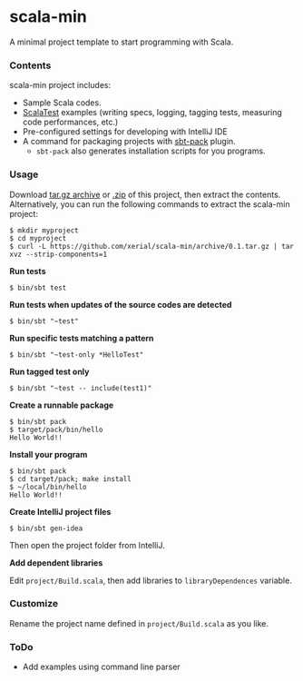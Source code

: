 scala-min
=========

A minimal project template to start programming with Scala.

### Contents

scala-min project includes:
- Sample Scala codes.
- [ScalaTest](http://www.scalatest.org/) examples (writing specs, logging, tagging tests, measuring code performances, etc.)
- Pre-configured settings for developing with IntelliJ IDE
- A command for packaging projects with [sbt-pack](http://github.com/xerial/sbt-pack) plugin.
  - `sbt-pack` also generates installation scripts for you programs.

### Usage

Download [tar.gz archive](https://github.com/xerial/scala-min/archive/0.1.1.tar.gz) or [.zip](https://github.com/xerial/scala-min/archive/0.1.1.zip) of this project, then extract the contents.
Alternatively, you can run the following commands to extract the scala-min project:

    $ mkdir myproject
    $ cd myproject
    $ curl -L https://github.com/xerial/scala-min/archive/0.1.tar.gz | tar xvz --strip-components=1


**Run tests**

    $ bin/sbt test

**Run tests when updates of the source codes are detected**
   
    $ bin/sbt "~test"

**Run specific tests matching a pattern**

    $ bin/sbt "~test-only *HelloTest"

**Run tagged test only**

    $ bin/sbt "~test -- include(test1)"

**Create a runnable package**
  
    $ bin/sbt pack
    $ target/pack/bin/hello
    Hello World!!

**Install your program**

    $ bin/sbt pack
    $ cd target/pack; make install
    $ ~/local/bin/hello
    Hello World!!

**Create IntelliJ project files**

    $ bin/sbt gen-idea

Then open the project folder from IntelliJ.

**Add dependent libraries**

Edit `project/Build.scala`, then add libraries to `libraryDependences` variable.

### Customize

Rename the project name defined in `project/Build.scala` as you like.

### ToDo

- Add examples using command line parser

